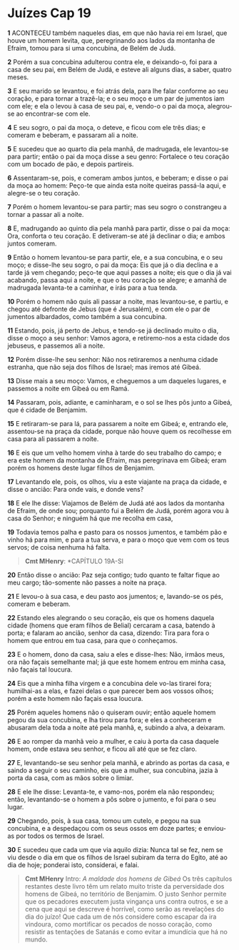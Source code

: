 # Juízes Cap 19

**1** 	ACONTECEU também naqueles dias, em que não havia rei em Israel, que houve um homem levita, que, peregrinando aos lados da montanha de Efraim, tomou para si uma concubina, de Belém de Judá.

**2** 	Porém a sua concubina adulterou contra ele, e deixando-o, foi para a casa de seu pai, em Belém de Judá, e esteve ali alguns dias, a saber, quatro meses.

**3** 	E seu marido se levantou, e foi atrás dela, para lhe falar conforme ao seu coração, e para tornar a trazê-la; e o seu moço e um par de jumentos iam com ele; e ela o levou à casa de seu pai, e, vendo-o o pai da moça, alegrou-se ao encontrar-se com ele.

**4** 	E seu sogro, o pai da moça, o deteve, e ficou com ele três dias; e comeram e beberam, e passaram ali a noite.

**5** 	E sucedeu que ao quarto dia pela manhã, de madrugada, ele levantou-se para partir; então o pai da moça disse a seu genro: Fortalece o teu coração com um bocado de pão, e depois partireis.

**6** 	Assentaram-se, pois, e comeram ambos juntos, e beberam; e disse o pai da moça ao homem: Peço-te que ainda esta noite queiras passá-la aqui, e alegre-se o teu coração.

**7** 	Porém o homem levantou-se para partir; mas seu sogro o constrangeu a tornar a passar ali a noite.

**8** 	E, madrugando ao quinto dia pela manhã para partir, disse o pai da moça: Ora, conforta o teu coração. E detiveram-se até já declinar o dia; e ambos juntos comeram.

**9** 	Então o homem levantou-se para partir, ele, e a sua concubina, e o seu moço; e disse-lhe seu sogro, o pai da moça: Eis que já o dia declina e a tarde já vem chegando; peço-te que aqui passes a noite; eis que o dia já vai acabando, passa aqui a noite, e que o teu coração se alegre; e amanhã de madrugada levanta-te a caminhar, e irás para a tua tenda.

**10** 	Porém o homem não quis ali passar a noite, mas levantou-se, e partiu, e chegou até defronte de Jebus (que é Jerusalém), e com ele o par de jumentos albardados, como também a sua concubina.

**11** 	Estando, pois, já perto de Jebus, e tendo-se já declinado muito o dia, disse o moço a seu senhor: Vamos agora, e retiremo-nos a esta cidade dos jebuseus, e passemos ali a noite.

**12** 	Porém disse-lhe seu senhor: Não nos retiraremos a nenhuma cidade estranha, que não seja dos filhos de Israel; mas iremos até Gibeá.

**13** 	Disse mais a seu moço: Vamos, e cheguemos a um daqueles lugares, e passemos a noite em Gibeá ou em Ramá.

**14** 	Passaram, pois, adiante, e caminharam, e o sol se lhes pôs junto a Gibeá, que é cidade de Benjamim.

**15** 	E retiraram-se para lá, para passarem a noite em Gibeá; e, entrando ele, assentou-se na praça da cidade, porque não houve quem os recolhesse em casa para ali passarem a noite.

**16** 	E eis que um velho homem vinha à tarde do seu trabalho do campo; e era este homem da montanha de Efraim, mas peregrinava em Gibeá; eram porém os homens deste lugar filhos de Benjamim.

**17** 	Levantando ele, pois, os olhos, viu a este viajante na praça da cidade, e disse o ancião: Para onde vais, e donde vens?

**18** 	E ele lhe disse: Viajamos de Belém de Judá até aos lados da montanha de Efraim, de onde sou; porquanto fui a Belém de Judá, porém agora vou à casa do Senhor; e ninguém há que me recolha em casa,

**19** 	Todavia temos palha e pasto para os nossos jumentos, e também pão e vinho há para mim, e para a tua serva, e para o moço que vem com os teus servos; de coisa nenhuma há falta.

> **Cmt MHenry**: *CAPÍTULO 19A-Sl

**20** 	Então disse o ancião: Paz seja contigo; tudo quanto te faltar fique ao meu cargo; tão-somente não passes a noite na praça.

**21** 	E levou-o à sua casa, e deu pasto aos jumentos; e, lavando-se os pés, comeram e beberam.

**22** 	Estando eles alegrando o seu coração, eis que os homens daquela cidade (homens que eram filhos de Belial) cercaram a casa, batendo à porta; e falaram ao ancião, senhor da casa, dizendo: Tira para fora o homem que entrou em tua casa, para que o conheçamos.

**23** 	E o homem, dono da casa, saiu a eles e disse-lhes: Não, irmãos meus, ora não façais semelhante mal; já que este homem entrou em minha casa, não façais tal loucura.

**24** 	Eis que a minha filha virgem e a concubina dele vo-las tirarei fora; humilhai-as a elas, e fazei delas o que parecer bem aos vossos olhos; porém a este homem não façais essa loucura.

**25** 	Porém aqueles homens não o quiseram ouvir; então aquele homem pegou da sua concubina, e lha tirou para fora; e eles a conheceram e abusaram dela toda a noite até pela manhã, e, subindo a alva, a deixaram.

**26** 	E ao romper da manhã veio a mulher, e caiu à porta da casa daquele homem, onde estava seu senhor, e ficou ali até que se fez claro.

**27** 	E, levantando-se seu senhor pela manhã, e abrindo as portas da casa, e saindo a seguir o seu caminho, eis que a mulher, sua concubina, jazia à porta da casa, com as mãos sobre o limiar.

**28** 	E ele lhe disse: Levanta-te, e vamo-nos, porém ela não respondeu; então, levantando-se o homem a pôs sobre o jumento, e foi para o seu lugar.

**29** 	Chegando, pois, à sua casa, tomou um cutelo, e pegou na sua concubina, e a despedaçou com os seus ossos em doze partes; e enviou-as por todos os termos de Israel.

**30** 	E sucedeu que cada um que via aquilo dizia: Nunca tal se fez, nem se viu desde o dia em que os filhos de Israel subiram da terra do Egito, até ao dia de hoje; ponderai isto, considerai, e falai.


> **Cmt MHenry** Intro: *A maldade dos homens de Gibeá* Os três capítulos restantes deste livro têm um relato muito triste da perversidade dos homens de Gibeá, no território de Benjamim. O justo Senhor permite que os pecadores executem justa vingança uns contra outros, e se a cena que aqui se descreve é horrível, como serão as revelações do dia do juízo! Que cada um de nós considere como escapar da ira vindoura, como mortificar os pecados de nosso coração, como resistir as tentações de Satanás e como evitar a imundícia que há no mundo.